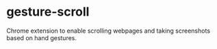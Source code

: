 # gesture-scroll
Chrome extension to enable scrolling webpages and taking screenshots based on hand gestures.
